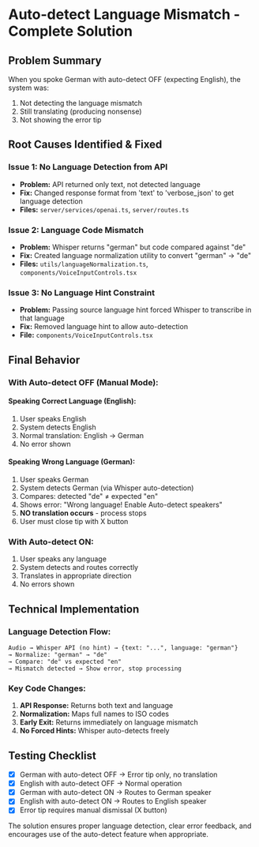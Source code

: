 # Auto-detect Language Mismatch - Complete Solution

## Problem Summary
When you spoke German with auto-detect OFF (expecting English), the system was:
1. Not detecting the language mismatch
2. Still translating (producing nonsense)
3. Not showing the error tip

## Root Causes Identified & Fixed

### Issue 1: No Language Detection from API
- **Problem:** API returned only text, not detected language
- **Fix:** Changed response format from 'text' to 'verbose_json' to get language detection
- **Files:** `server/services/openai.ts`, `server/routes.ts`

### Issue 2: Language Code Mismatch
- **Problem:** Whisper returns "german" but code compared against "de"
- **Fix:** Created language normalization utility to convert "german" → "de"
- **Files:** `utils/languageNormalization.ts`, `components/VoiceInputControls.tsx`

### Issue 3: No Language Hint Constraint
- **Problem:** Passing source language hint forced Whisper to transcribe in that language
- **Fix:** Removed language hint to allow auto-detection
- **File:** `components/VoiceInputControls.tsx`

## Final Behavior

### With Auto-detect OFF (Manual Mode):

#### Speaking Correct Language (English):
1. User speaks English
2. System detects English
3. Normal translation: English → German
4. No error shown

#### Speaking Wrong Language (German):
1. User speaks German
2. System detects German (via Whisper auto-detection)
3. Compares: detected "de" ≠ expected "en"
4. Shows error: "Wrong language! Enable Auto-detect speakers"
5. **NO translation occurs** - process stops
6. User must close tip with X button

### With Auto-detect ON:
1. User speaks any language
2. System detects and routes correctly
3. Translates in appropriate direction
4. No errors shown

## Technical Implementation

### Language Detection Flow:
```
Audio → Whisper API (no hint) → {text: "...", language: "german"}
→ Normalize: "german" → "de"
→ Compare: "de" vs expected "en"
→ Mismatch detected → Show error, stop processing
```

### Key Code Changes:
1. **API Response:** Returns both text and language
2. **Normalization:** Maps full names to ISO codes
3. **Early Exit:** Returns immediately on language mismatch
4. **No Forced Hints:** Whisper auto-detects freely

## Testing Checklist
- [x] German with auto-detect OFF → Error tip only, no translation
- [x] English with auto-detect OFF → Normal operation
- [x] German with auto-detect ON → Routes to German speaker
- [x] English with auto-detect ON → Routes to English speaker
- [x] Error tip requires manual dismissal (X button)

The solution ensures proper language detection, clear error feedback, and encourages use of the auto-detect feature when appropriate.